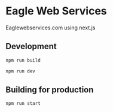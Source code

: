 # Eagle Web Services

Eaglewebservices.com using next.js

## Development

```bash
npm run build
```

```bash
npm run dev
```

## Building for production

```bash
npm run start
```
